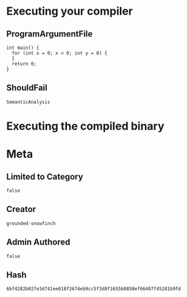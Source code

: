 # Executing your compiler

## ProgramArgumentFile

```
int main() {
  for (int x = 0; x < 0; int y = 0) {
  }
  return 0;
}
```

## ShouldFail

```
SemanticAnalysis
```

# Executing the compiled binary

# Meta

## Limited to Category

```
false
```

## Creator

```
grounded-snowfinch
```

## Admin Authored

```
false
```

## Hash

```
6bf4282b027e3d741ee018f2674eb9cc5f3d8f1655b0858ef66407f45281b9fd
```
